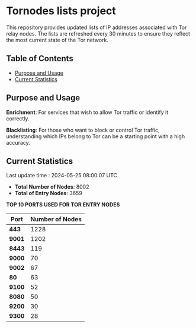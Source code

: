 # Tornodes lists project

This repository provides updated lists of IP addresses associated with Tor relay nodes. The lists are refreshed every 30 minutes to ensure they reflect the most current state of the Tor network.

## Table of Contents

- [Purpose and Usage](#purpose-and-usage)
- [Current Statistics](#current-statistics)


## Purpose and Usage

**Enrichment**: For services that wish to allow Tor traffic or identify it correctly.

**Blacklisting**: For those who want to block or control Tor traffic, understanding which IPs belong to Tor can be a starting point with a high accuracy.

## Current Statistics

Last update time : 2024-05-25 08:00:07 UTC

- **Total Number of Nodes**: 8002
- **Total of Entry Nodes**: 3659

**TOP 10 PORTS USED FOR TOR ENTRY NODES**

| **Port** | **Number of Nodes** |
|------|-----------------|
| **443**   | 1228  |
| **9001**   | 1202  |
| **8443**   | 119  |
| **9000**   | 70  |
| **9002**   | 67  |
| **80**   | 63  |
| **9100**   | 52  |
| **8080**   | 50  |
| **9200**   | 30  |
| **9300**   | 28  |

